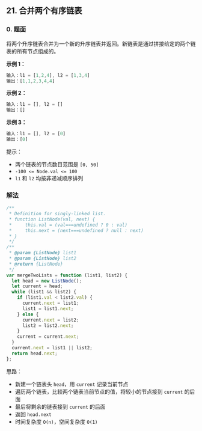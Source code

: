 ## 21. 合并两个有序链表

### 0. 题面

将两个升序链表合并为一个新的升序链表并返回。新链表是通过拼接给定的两个链表的所有节点组成的。

**示例 1：**

```javascript
输入：l1 = [1,2,4], l2 = [1,3,4]
输出：[1,1,2,3,4,4]
```

**示例 2：**

```javascript
输入：l1 = [], l2 = []
输出：[]

```

**示例 3：**

```javascript
输入：l1 = [], l2 = [0]
输出：[0]

```

提示：

- 两个链表的节点数目范围是 `[0, 50]`
- `-100 <= Node.val <= 100`
- `l1` 和 `l2` 均按非递减顺序排列

### 解法

```javascript
/**
 * Definition for singly-linked list.
 * function ListNode(val, next) {
 *     this.val = (val===undefined ? 0 : val)
 *     this.next = (next===undefined ? null : next)
 * }
 */
/**
 * @param {ListNode} list1
 * @param {ListNode} list2
 * @return {ListNode}
 */
var mergeTwoLists = function (list1, list2) {
  let head = new ListNode();
  let current = head;
  while (list1 && list2) {
    if (list1.val < list2.val) {
      current.next = list1;
      list1 = list1.next;
    } else {
      current.next = list2;
      list2 = list2.next;
    }
    current = current.next;
  }
  current.next = list1 || list2;
  return head.next;
};
```

思路：

- 新建一个链表头 `head`，用 `current` 记录当前节点
- 遍历两个链表，比较两个链表当前节点的值，将较小的节点接到 `current` 的后面
- 最后将剩余的链表接到 `current` 的后面
- 返回 `head.next`
- 时间复杂度 `O(n)`，空间复杂度 `O(1)`
